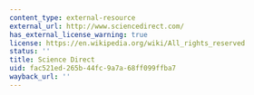 ```yaml
---
content_type: external-resource
external_url: http://www.sciencedirect.com/
has_external_license_warning: true
license: https://en.wikipedia.org/wiki/All_rights_reserved
status: ''
title: Science Direct
uid: fac521ed-265b-44fc-9a7a-68ff099ffba7
wayback_url: ''
---
```

